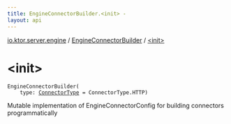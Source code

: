 ```yaml
---
title: EngineConnectorBuilder.<init> - 
layout: api
---
```


<div class='api-docs-breadcrumbs'><a href="../index.html">io.ktor.server.engine</a> / <a href="index.html">EngineConnectorBuilder</a> / <a href="./-init-.html">&lt;init&gt;</a></div>

# &lt;init&gt;

<div class="signature"><code><span class="identifier">EngineConnectorBuilder</span><span class="symbol">(</span><br/>&nbsp;&nbsp;&nbsp;&nbsp;<span class="parameterName" id="io.ktor.server.engine.EngineConnectorBuilder$<init>(io.ktor.server.engine.ConnectorType)/type">type</span><span class="symbol">:</span>&nbsp;<a href="../-connector-type/index.html"><span class="identifier">ConnectorType</span></a>&nbsp;<span class="symbol">=</span>&nbsp;ConnectorType.HTTP<span class="symbol">)</span></code></div>

Mutable implementation of EngineConnectorConfig for building connectors programmatically

